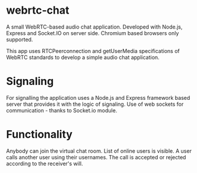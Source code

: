 # webrtc-chat
A small WebRTC-based audio chat application. Developed with Node.js, Express and Socket.IO on server side. Chromium based browsers only supported.

This app uses RTCPeerconnection and getUserMedia specifications of WebRTC standards to develop a simple audio chat application.

# Signaling
For signalling the application uses a Node.js and Express framework based server that provides it with the logic of signaling. 
Use of web sockets for communication - thanks to Socket.io module. 

# Functionality
Anybody can join the virtual chat room. List of online users is visible. A user calls another user using their usernames.
The call is accepted or rejected according to the receiver's will.



